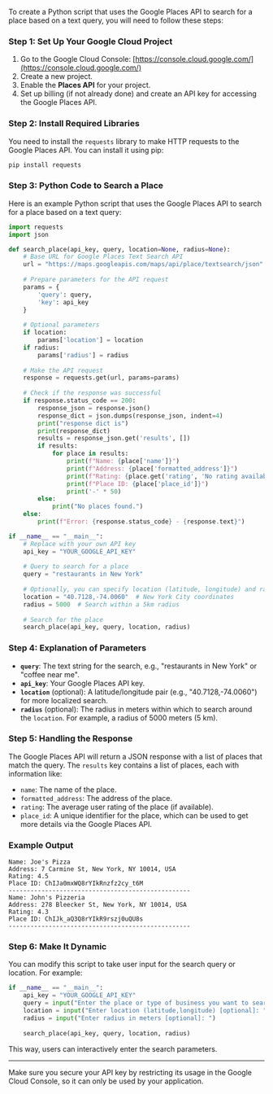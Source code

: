 To create a Python script that uses the Google Places API to search for a place based on a text query, you will need to follow these steps:

### Step 1: Set Up Your Google Cloud Project
1. Go to the Google Cloud Console: [https://console.cloud.google.com/](https://console.cloud.google.com/)
2. Create a new project.
3. Enable the **Places API** for your project.
4. Set up billing (if not already done) and create an API key for accessing the Google Places API.

### Step 2: Install Required Libraries
You need to install the `requests` library to make HTTP requests to the Google Places API. You can install it using pip:

```bash
pip install requests
```

### Step 3: Python Code to Search a Place

Here is an example Python script that uses the Google Places API to search for a place based on a text query:

```python
import requests
import json

def search_place(api_key, query, location=None, radius=None):
    # Base URL for Google Places Text Search API
    url = "https://maps.googleapis.com/maps/api/place/textsearch/json"
    
    # Prepare parameters for the API request
    params = {
        'query': query,
        'key': api_key
    }
    
    # Optional parameters
    if location:
        params['location'] = location
    if radius:
        params['radius'] = radius
    
    # Make the API request
    response = requests.get(url, params=params)
    
    # Check if the response was successful
    if response.status_code == 200:
        response_json = response.json()
        response_dict = json.dumps(response_json, indent=4)
        print("response dict is")
        print(response_dict)
        results = response_json.get('results', [])
        if results:
            for place in results:
                print(f"Name: {place['name']}")
                print(f"Address: {place['formatted_address']}")
                print(f"Rating: {place.get('rating', 'No rating available')}")
                print(f"Place ID: {place['place_id']}")
                print('-' * 50)
        else:
            print("No places found.")
    else:
        print(f"Error: {response.status_code} - {response.text}")

if __name__ == "__main__":
    # Replace with your own API key
    api_key = "YOUR_GOOGLE_API_KEY"
    
    # Query to search for a place
    query = "restaurants in New York"
    
    # Optionally, you can specify location (latitude, longitude) and radius (in meters)
    location = "40.7128,-74.0060"  # New York City coordinates
    radius = 5000  # Search within a 5km radius
    
    # Search for the place
    search_place(api_key, query, location, radius)
```

### Step 4: Explanation of Parameters
- **`query`**: The text string for the search, e.g., "restaurants in New York" or "coffee near me".
- **`api_key`**: Your Google Places API key.
- **`location`** (optional): A latitude/longitude pair (e.g., "40.7128,-74.0060") for more localized search.
- **`radius`** (optional): The radius in meters within which to search around the `location`. For example, a radius of 5000 meters (5 km).

### Step 5: Handling the Response
The Google Places API will return a JSON response with a list of places that match the query. The `results` key contains a list of places, each with information like:
- `name`: The name of the place.
- `formatted_address`: The address of the place.
- `rating`: The average user rating of the place (if available).
- `place_id`: A unique identifier for the place, which can be used to get more details via the Google Places API.

### Example Output

```plaintext
Name: Joe's Pizza
Address: 7 Carmine St, New York, NY 10014, USA
Rating: 4.5
Place ID: ChIJa0mxWQ8rYIkRnzfz2cy_t6M
--------------------------------------------------
Name: John's Pizzeria
Address: 278 Bleecker St, New York, NY 10014, USA
Rating: 4.3
Place ID: ChIJk_aQ3Q8rYIkR9rszj0uQU8s
--------------------------------------------------
```

### Step 6: Make It Dynamic
You can modify this script to take user input for the search query or location. For example:

```python
if __name__ == "__main__":
    api_key = "YOUR_GOOGLE_API_KEY"
    query = input("Enter the place or type of business you want to search: ")
    location = input("Enter location (latitude,longitude) [optional]: ")
    radius = input("Enter radius in meters [optional]: ")
    
    search_place(api_key, query, location, radius)
```

This way, users can interactively enter the search parameters.

---

Make sure you secure your API key by restricting its usage in the Google Cloud Console, so it can only be used by your application.
